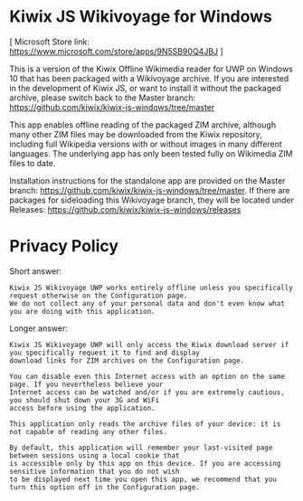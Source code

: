 # Kiwix JS Wikivoyage for Windows

[ Microsoft Store link: https://www.microsoft.com/store/apps/9N5SB90Q4JBJ ] 

This is a version of the Kiwix Offline Wikimedia reader for UWP on Windows 10 that has been packaged with
a Wikivoyage archive. If you are interested in the development of Kiwix JS, or want to install it without
the packaged archive, please switch back to the Master branch: https://github.com/kiwix/kiwix-js-windows/tree/master

This app enables offline reading of the packaged ZIM archive, although many other ZIM files may be
downloaded from the Kiwix repository, including full Wikipedia versions with or without images
in many different languages. The underlying app has only been tested fully on Wikimedia ZIM files to date.

Installation instructions for the standalone app are provided on the Master branch: https://github.com/kiwix/kiwix-js-windows/tree/master.
If there are packages for sideloading this Wikivoyage branch, they will be located under Releases: https://github.com/kiwix/kiwix-js-windows/releases

# Privacy Policy
Short answer:

	Kiwix JS Wikivoyage UWP works entirely offline unless you specifically request otherwise on the Configuration page.
	We do not collect any of your personal data and don't even know what you are doing with this application.

Longer answer:

	Kiwix JS Wikivoyage UWP will only access the Kiwix download server if you specifically request it to find and display
	download links for ZIM archives on the Configuration page.
    
	You can disable even this Internet access with an option on the same page. If you nevertheless believe your
	Internet access can be watched and/or if you are extremely cautious, you should shut down your 3G and WiFi
	access before using the application.
    
	This application only reads the archive files of your device: it is not capable of reading any other files.
	
	By default, this application will remember your last-visited page between sessions using a local cookie that
	is accessible only by this app on this device. If you are accessing sensitive information that you do not wish
	to be displayed next time you open this app, we recommend that you turn this option off in the Configuration page.

